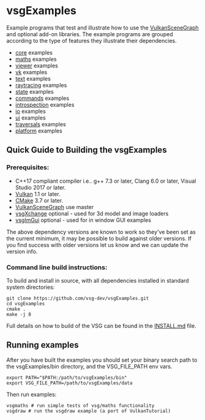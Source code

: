 # vsgExamples
Example programs that test and illustrate how to use the [VulkanSceneGraph](https://github.com/vsg-dev/VulkanSceneGraphPrototype/) and optional add-on libraries. The example programs are grouped according to the type of features they illustrate their dependencies.

* [core](examples/core/) examples
* [maths](examples/maths/) examples
* [viewer](examples/viewer/) examples
* [vk](examples/vk/) examples
* [text](examples/text/) examples
* [raytracing](examples/raytracing/) examples
* [state](examples/state/) examples
* [commands](examples/commands/) examples
* [introspection](examples/introspection/) examples
* [io](examples/io/) examples
* [ui](examples/ui/) examples
* [traversals](examples/traversals/) examples
* [platform](examples/platform/) examples

## Quick Guide to Building the vsgExamples

### Prerequisites:
* C++17 compliant compiler i.e.. g++ 7.3 or later, Clang 6.0 or later, Visual Studio 2017 or later.
* [Vulkan](https://vulkan.lunarg.com/) 1.1 or later.
* [CMake](https://www.cmake.org) 3.7 or later.
* [VulkanSceneGraph](https://github.com/vsg-dev/VulkanSceneGraph/) use master
* [vsgXchange](https://github.com/vsg-dev/vsgXchange/) optional - used for 3d model and image loaders
* [vsgImGui](https://github.com/vsg-dev/vsgimGui/) optional - used for in window GUI examples

The above dependency versions are known to work so they've been set as the current minimum, it may be possible to build against older versions.  If you find success with older versions let us know and we can update the version info.

### Command line build instructions:
To build and install in source, with all dependencies installed in standard system directories:

    git clone https://github.com/vsg-dev/vsgExamples.git
    cd vsgExamples
    cmake .
    make -j 8

Full details on how to build of the VSG can be found in the [INSTALL.md](INSTALL.md) file.

## Running examples

After you have built the examples you should set your binary search path to the vsgExamples/bin directory, and the VSG_FILE_PATH env vars.

	export PATH="$PATH:/path/to/vsgExamples/bin"
	export VSG_FILE_PATH=/path/to/vsgExamples/data

Then run examples:

	vsgmaths # run simple tests of vsg/maths functionality
	vsgdraw # run the vsgdraw example (a port of VulkanTutorial)
